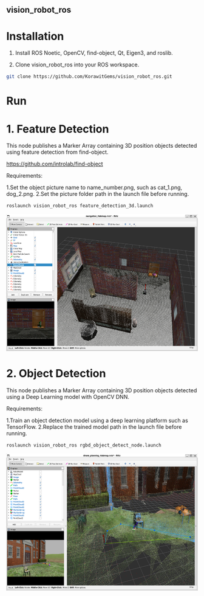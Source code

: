 ## vision_robot_ros

# Installation

1. Install ROS Noetic, OpenCV, find-object, Qt, Eigen3, and roslib.

2. Clone vision_robot_ros into your ROS workspace.

```bash
git clone https://github.com/KorawitGems/vision_robot_ros.git
```

# Run

# 1. Feature Detection

This node publishes a Marker Array containing 3D position objects detected using feature detection from find-object.

https://github.com/introlab/find-object

Requirements:

1.Set the object picture name to name_number.png, such as cat_1.png, dog_2.png.
2.Set the picture folder path in the launch file before running.

```bash
roslaunch vision_robot_ros feature_detection_3d.launch
```

<p align="center">
  <img src="image/feature_detect.png" width="640" height="360"/>
</p>

# 2. Object Detection

This node publishes a Marker Array containing 3D position objects detected using a Deep Learning model with OpenCV DNN.

Requirements:

1.Train an object detection model using a deep learning platform such as TensorFlow.
2.Replace the trained model path in the launch file before running.

```bash
roslaunch vision_robot_ros rgbd_object_detect_node.launch
```

<p align="center">
  <img src="image/object_detect.png" width="640" height="360"/>
</p>
